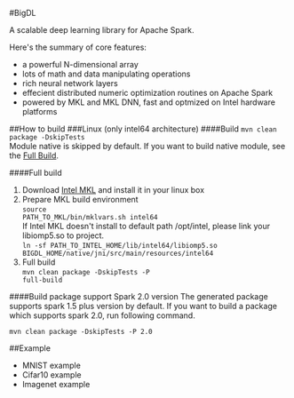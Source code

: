 #BigDL

A scalable deep learning library for Apache Spark.

Here's the summary of core features:
* a powerful N-dimensional array
* lots of math and data manipulating operations
* rich neural network layers
* effecient distributed numeric optimization routines on Apache Spark
* powered by MKL and MKL DNN, fast and optmized on Intel hardware platforms

##How to build
###Linux (only intel64 architecture)
####Build
<code>mvn clean package -DskipTests</code><br> Module native is skipped by default. If you want to build native module, see the [Full Build](#full-build).

####Full build
1. Download [Intel MKL](https://software.intel.com/en-us/intel-mkl) and install it in your linux box
2. Prepare MKL build environment<br>  <code>source PATH_TO_MKL/bin/mklvars.sh intel64</code><br> If Intel MKL doesn't install to default path /opt/intel, please link your libiomp5.so to project.<br> <code>ln -sf PATH_TO_INTEL_HOME/lib/intel64/libiomp5.so BIGDL_HOME/native/jni/src/main/resources/intel64</code>
3. Full build <br>  <code>mvn clean package -DskipTests -P full-build</code>

####Build package support Spark 2.0 version
The generated package supports spark 1.5 plus version by default. If you want to build a package which supports spark 2.0, run following command.

<code>mvn clean package -DskipTests -P 2.0</code><br>

##Example
* MNIST example
* Cifar10 example
* Imagenet example
